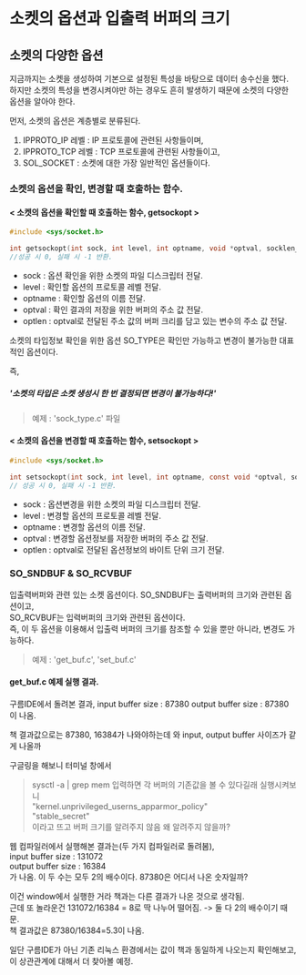 # 소켓의 옵션과 입출력 버퍼의 크기

## 소켓의 다양한 옵션
지금까지는 소켓을 생성하여 기본으로 설정된 특성을 바탕으로 데이터 송수신을 했다.  
하지만 소켓의 특성을 변경시켜야만 하는 경우도 흔히 발생하기 때문에 소켓의 다양한 옵션을 알아야 한다.  

먼저, 소켓의 옵션은 계층별로 분류된다.
1. IPPROTO_IP 레벨 : IP 프로토콜에 관련된 사항들이며,
2. IPPROTO_TCP 레벨 : TCP 프로토콜에 관련된 사항들이고,
3. SOL_SOCKET : 소켓에 대한 가장 일반적인 옵션들이다.

### 소켓의 옵션을 확인, 변경할 때 호출하는 함수.

#### < 소켓의 옵션을 확인할 때 호출하는 함수, getsockopt >
```c
#include <sys/socket.h>

int getsockopt(int sock, int level, int optname, void *optval, socklen_t *optlen);
//성공 시 0, 실패 시 -1 반환.
```
- sock : 옵션 확인을 위한 소켓의 파일 디스크립터 전달.
- level : 확인할 옵션의 프로토콜 레벨 전달.
- optname : 확인할 옵션의 이름 전달.
- optval : 확인 결과의 저장을 위한 버퍼의 주소 값 전달.
- optlen : optval로 전달된 주소 값의 버퍼 크리를 담고 있는 변수의 주소 값 전달. 

소켓의 타입정보 확인을 위한 옵션 SO_TYPE은 확인만 가능하고 변경이 불가능한 대표적인 옵션이다.  

즉,  
##### '소켓의 타입은 소켓 생성시 한 번 결정되면 변경이 불가능하다!'

> 예제 : 'sock_type.c' 파일  

#### < 소켓의 옵션을 변경할 때 호출하는 함수, setsockopt >

```c
#include <sys/socket.h>

int setsockopt(int sock, int level, int optname, const void *optval, socklen_t optlen);
// 성공 시 0, 실패 시 -1 반환.
```

- sock : 옵션변경을 위한 소켓의 파일 디스크립터 전달.
- level : 변경할 옵션의 프로토콜 레벨 전달.
- optname : 변경할 옵션의 이름 전달.
- optval : 변경할 옵션정보를 저장한 버퍼의 주소 값 전달.
- optlen : optval로 전달된 옵션정보의 바이트 단위 크기 전달.


### SO_SNDBUF & SO_RCVBUF

입출력버퍼와 관련 있는 소켓 옵션이다.
SO_SNDBUF는 출력버퍼의 크기와 관련된 옵션이고,  
SO_RCVBUF는 입력버퍼의 크기와 관련된 옵션이다.  
즉, 이 두 옵션을 이용해서 입출력 버퍼의 크기를 참조할 수 있을 뿐만 아니라, 변경도 가능하다.

> 예제 : 'get_buf.c', 'set_buf.c'

#### get_buf.c 예제 실행 결과.

구름IDE에서 돌려본 결과,
input buffer size : 87380
output buffer size : 87380
이 나옴.

책 결과값으로는 87380, 16384가 나와야하는데 와 input, output buffer 사이즈가 같게 나올까  

구글링을 해보니 터미널 창에서 
> sysctl -a | grep mem
입력하면 각 버퍼의 기존값을 볼 수 있다길래 실행시켜보니  
"kernel.unprivileged_userns_apparmor_policy"  
"stable_secret"  
이라고 뜨고 버퍼 크기를 알려주지 않음 왜 알려주지 않을까?  

웹 컴파일러에서 실행해본 결과는(두 가지 컴파일러로 돌려봄),  
input buffer size : 131072  
output buffer size : 16384  
가 나옴.  이 두 수는 모두 2의 배수이다. 87380은 어디서 나온 숫자일까?

이건 window에서 실행한 거라 책과는 다른 결과가 나온 것으로 생각됨.  
근데 또 놀라운건 131072/16384 = 8로 딱 나누어 떨어짐. -> 둘 다 2의 배수이기 때문.  
책 결과값은 87380/16384=5.3이 나옴.  

일단 구름IDE가 아닌 기존 리눅스 환경에서는 값이 책과 동일하게 나오는지 확인해보고,  
이 상관관계에 대해서 더 찾아볼 예정.
